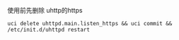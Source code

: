 使用前先删除 uhttp的https

```
uci delete uhttpd.main.listen_https && uci commit && /etc/init.d/uhttpd restart
```